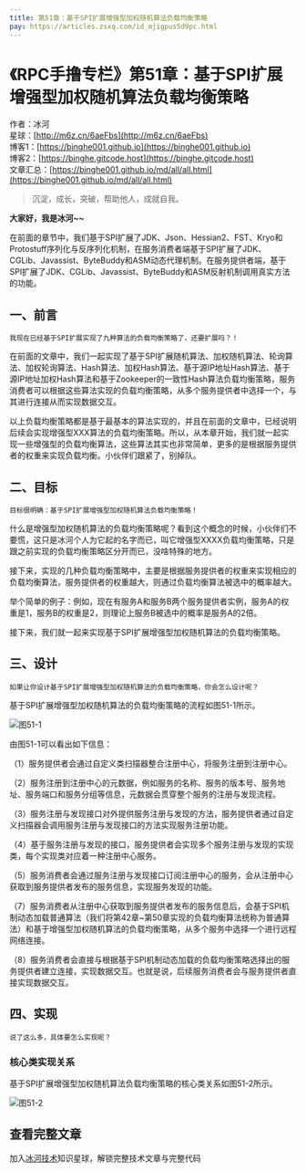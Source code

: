 ```yaml
---
title: 第51章：基于SPI扩展增强型加权随机算法负载均衡策略
pay: https://articles.zsxq.com/id_mjigpus5d9pc.html
---
```


# 《RPC手撸专栏》第51章：基于SPI扩展增强型加权随机算法负载均衡策略

作者：冰河
<br/>星球：[http://m6z.cn/6aeFbs](http://m6z.cn/6aeFbs)
<br/>博客1：[https://binghe001.github.io](https://binghe001.github.io)
<br/>博客2：[https://binghe.gitcode.host](https://binghe.gitcode.host)
<br/>文章汇总：[https://binghe001.github.io/md/all/all.html](https://binghe001.github.io/md/all/all.html)

> 沉淀，成长，突破，帮助他人，成就自我。

**大家好，我是冰河~~**

在前面的章节中，我们基于SPI扩展了JDK、Json、Hessian2、FST、Kryo和Protostuff序列化与反序列化机制，在服务消费者端基于SPI扩展了JDK、CGLib、Javassist、ByteBuddy和ASM动态代理机制。在服务提供者端，基于SPI扩展了JDK、CGLib、Javassist、ByteBuddy和ASM反射机制调用真实方法的功能。

## 一、前言

`我现在已经基于SPI扩展实现了九种算法的负载均衡策略了，还要扩展吗？！`

在前面的文章中，我们一起实现了基于SPI扩展随机算法、加权随机算法、轮询算法、加权轮询算法、Hash算法、加权Hash算法、基于源IP地址Hash算法、基于源IP地址加权Hash算法和基于Zookeeper的一致性Hash算法负载均衡策略，服务消费者可以根据这些算法实现的负载均衡策略，从多个服务提供者中选择一个，与其进行连接从而实现数据交互。

以上负载均衡策略都是基于最基本的算法实现的，并且在前面的文章中，已经说明后续会实现增强型XXX算法的负载均衡策略。所以，从本章开始，我们就一起实现一些增强型的负载均衡算法，这些算法其实也非常简单，更多的是根据服务提供者的权重来实现负载均衡。小伙伴们跟紧了，别掉队。

## 二、目标

`目标很明确：基于SPI扩展增强型加权随机算法负载均衡策略！`

什么是增强型加权随机算法的负载均衡策略呢？看到这个概念的时候，小伙伴们不要慌，这只是冰河个人为它起的名字而已，叫它增强型XXXX负载均衡策略，只是跟之前实现的负载均衡策略区分开而已，没啥特殊的地方。

接下来，实现的几种负载均衡策略中，主要是根据服务提供者的权重来实现相应的负载均衡算法，服务提供者的权重越大，则通过负载均衡算法被选中的概率越大。

举个简单的例子：例如，现在有服务A和服务B两个服务提供者实例，服务A的权重是1，服务B的权重是2，则理论上服务B被选中的概率是服务A的2倍。

接下来，我们就一起来实现基于SPI扩展增强型加权随机算法的负载均衡策略。

## 三、设计

`如果让你设计基于SPI扩展增强型加权随机算法的负载均衡策略，你会怎么设计呢？`

基于SPI扩展增强型加权随机算法的负载均衡策略的流程如图51-1所示。

![图51-1](https://binghe001.github.io/assets/images/middleware/rpc/rpc-2022-11-30-001.png)

由图51-1可以看出如下信息：

（1）服务提供者会通过自定义类扫描器整合注册中心，将服务注册到注册中心。

（2）服务注册到注册中心的元数据，例如服务的名称、服务的版本号、服务地址、服务端口和服务分组等信息，元数据会贯穿整个服务的注册与发现流程。

（3）服务注册与发现接口对外提供服务注册与发现的方法，服务提供者通过自定义扫描器会调用服务注册与发现接口的方法实现服务注册功能。

（4）基于服务注册与发现的接口，服务提供者会实现多个服务注册与发现的实现类，每个实现类对应着一种注册中心服务。

（5）服务消费者会通过服务注册与发现接口订阅注册中心的服务，会从注册中心获取到服务提供者发布的服务信息，实现服务发现的功能。

（7）服务消费者从注册中心获取到服务提供者发布的服务信息后，会基于SPI机制动态加载普通算法（我们将第42章~第50章实现的负载均衡算法统称为普通算法）和基于增强型加权随机算法的负载均衡策略，从多个服务中选择一个进行远程网络连接。

（8）服务消费者会直接与根据基于SPI机制动态加载的负载均衡策略选择出的服务提供者建立连接，实现数据交互。也就是说，后续服务消费者会与服务提供者直接实现数据交互。

## 四、实现

`说了这么多，具体要怎么实现呢？`

### 核心类实现关系

基于SPI扩展增强型加权随机算法负载均衡策略的核心类关系如图51-2所示。

![图51-2](https://binghe001.github.io/assets/images/middleware/rpc/rpc-2022-11-30-002.png)


## 查看完整文章

加入[冰河技术](http://m6z.cn/6aeFbs)知识星球，解锁完整技术文章与完整代码